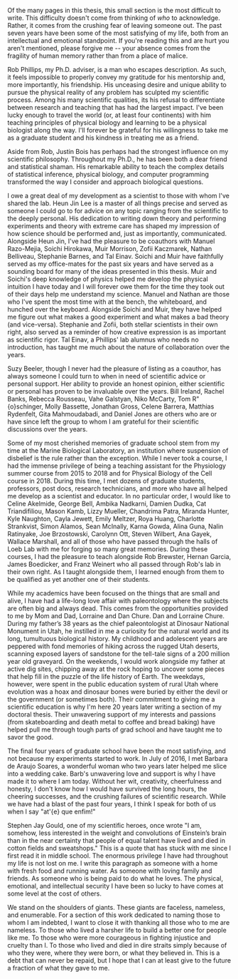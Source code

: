 
Of the many pages in this thesis, this small section is the most difficult to
write. This difficulty doesn't come from thinking of *who* to acknowledge.
Rather, it comes from the crushing fear of leaving someone out. The past
seven years have been some of the most satisfying of my life, both from an
intellectual and emotional standpoint. If you're reading this and are hurt
you aren't mentioned, please forgive me -- your absence comes from the
fragility of human memory rather than from a place of malice.

Rob Phillips, my Ph.D. adviser, is a man who escapes description. As such, it
feels impossible to properly convey my gratitude for his mentorship and, more
importantly, his friendship. His unceasing desire and unique ability to pursue
the physical reality of any problem has sculpted my scientific process. Among
his many scientific qualities, its his refusal to differentiate between research
and teaching that has had the largest impact. I've been lucky enough to travel
the world (or, at least four continents) with him teaching principles of
physical biology and learning to be a physical biologist along the way. I'll
forever be grateful for his willingness to take me as a graduate student and his
kindness in treating me as a friend.

Aside from Rob, Justin Bois has perhaps had the strongest influence on my scientific
philosophy. Throughout my Ph.D., he has been both a dear friend and statistical
shaman. His remarkable ability to teach the complex details of statistical
inference, physical biology, and computer programming transformed the way I consider
and approach biological questions.

I owe a great deal of my development as a scientist to those with whom I've
shared the lab. Heun Jin Lee is a master of all things precise and served as
someone I could go to for advice on any topic ranging from the scientific to
the deeply personal. His dedication to writing down theory and performing
experiments and theory with extreme care has shaped my impression of how
science should be performed and, just as importantly, communicated. Alongside
Heun Jin, I've had the pleasure to be coauthors with Manuel Razo-Mejia,
Soichi Hirokawa, Muir Morrison, Zofii Kaczmarek, Nathan Belliveau, Stephanie
Barnes, and Tal Einav. Soichi and Muir have faithfully served as my
office-mates for the past six years and have served as a sounding board for
many of the ideas presented in this thesis. Muir and Soichi's deep knowledge
of physics helped me develop the physical intuition I have today and I will
forever owe them for the time they took out of their days help me understand
my science. Manuel and Nathan are those who I've spent the most time with at
the bench, the whiteboard, and hunched over the keyboard. Alongside Soichi
and Muir, they have helped me figure out what makes a good experiment and
what makes a bad theory (and vice-versa). Stephanie and Zofii, both stellar
scientists in their own right, also served as a reminder of how creative
expression is as important as scientific rigor. Tal Einav, a Phillips' lab
alumnus who needs no introduction, has taught me much about the nature of
collaboration over the years.

Suzy Beeler, though I never had the pleasure of listing as a coauthor, has
always someone I could turn to when in need of scientific advice or personal
support. Her ability to provide an honest
opinion, either scientific or personal has proven to be invaluable over the
years. Bill Ireland, Rachel Banks, Rebecca Rousseau, Vahe Galstyan, Niko
McCarty, Tom R\"{o}schinger, Molly Bassette, Jonathan Gross, Celene Barrera,
Matthias Rydenfelt, Gita Mahmoudabadi, and Daniel Jones are others who are or
have since left the group to whom I am grateful for their scientific
discussions over the years.

Some of my most cherished memories of graduate school stem from my time at the
Marine Biological Laboratory, an institution where suspension of disbelief is
the rule rather than the exception. While I never took a course, I
had the immense privilege of being a teaching assistant for the Physiology
summer course from 2015 to 2018 and for Physical Biology of the Cell course in 2018. 
During this time, I met dozens of graduate students, professors, post
docs, research technicians, and more who have all helped me develop as a scientist
and educator. In no particular order, I would like to Celine
Akelmide, George Bell, Ambika Nadkarni, Damien Dudka, Cat Triandifiliou, Mason
Kamb, Lizzy Mueller, Chandrima Patra, Miranda Hunter, Kyle Naughton, Cayla
Jewett, Emily Meltzer, Roya Huang, Charlotte Strankvist, Simon Alamos, Sean
McInally, Karna Gowda, Alina Guna, Nalin Ratinyake, Joe Brzostowski, Carolynn
Ott, Steven Wilbert, Ana Gayek, Wallace Marshall, and all of those who have
passed through the halls of Loeb Lab with me for forging so many great memories.
During these courses, I had the pleasure to teach alongside Rob Brewster, Hernan
Garcia, James Boedicker, and Franz Weinert who all passed through Rob's lab in
their own right. As I taught alongside them, I learned enough from them to be
qualified as yet another one of their students.

While my academics have been focused on the things that are small and alive,
I have had a life-long love affair with paleontology where the subjects are
often big and always dead. This comes from the opportunities provided to me
by Mom and Dad, Lorraine and Dan Chure. Dan and Lorraine Chure. During my
father’s 38 years as the chief paleontologist at Dinosaur National Monument
in Utah, he instilled in me a curiosity for the natural world and its long,
tumultuous biological history. My childhood and adolescent years are peppered
with fond memories of hiking across the rugged Utah deserts, scanning exposed
layers of sandstone for the tell-tale signs of a 200 million year old
graveyard. On the weekends, I would work alongside my father at active dig
sites, chipping away at the rock hoping to uncover some pieces that help fill
in the puzzle of the life history of Earth. The weekdays, however, were spent
in the public education system of rural Utah where evolution was a hoax and
dinosaur bones were buried by either the devil or the government (or
sometimes both). Their commitment to giving me a scientific education is why
I'm here 20 years later writing a section of my doctoral thesis. Their
unwavering support of my interests and passions (from skateboarding and death
metal to coffee and bread baking) have helped pull me through tough parts of
grad school and have taught me to savor the good.   

The final four years of graduate school have been the most satisfying, and not
because my experiments started to work. In July of 2016, I met Barbara de Araujo
Soares, a wonderful woman who two years later helped me slice into a wedding
cake. Barb's unwavering love and support is why I have made it to where I am
today. Without her wit, creativity, cheerfulness and honesty, I don't know how I
would have survived the long hours, the cheering successes, and the crushing
failures of scientific research. While we have had a blast of the past four
years, I think I speak for both of us when I say "at\'{e} que enfim!"

Stephen Jay Gould, one of my scientific heroes, once wrote "I am, somehow,
less interested in the weight and convolutions of Einstein’s brain than in
the near certainty that people of equal talent have lived and died in cotton
fields and sweatshops." This is a quote that has stuck with me since I first
read it in middle school. The enormous privilege I have had throughout my
life is not lost on me. I write this paragraph as someone with a home with fresh food
and running water. As someone with loving family and friends. As someone who
is being paid to do what he loves. The physical, emotional, and intellectual
security I have been so lucky to have comes at some level at the cost of
others. 

We stand on the shoulders of giants. These giants are faceless, nameless, and
enumerable. For a section of this work dedicated to naming those to whom I am
indebted, I want to close it with thanking all those who to me are nameless.
To those who lived a harsher life to build a better one for people like me.
To those who were more courageous in fighting injustice and cruelty than I.
To those who lived and died in dire straits simply because of who they were,
where they were born, or what they believed in. This is a debt that can never
be repaid, but I hope that I can at least give to the future a fraction of what 
they gave to me.
